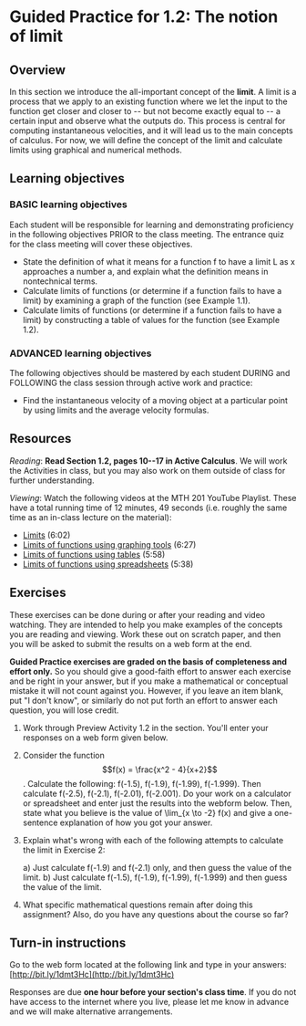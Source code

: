 <script type="text/javascript" src="http://cdn.mathjax.org/mathjax/latest/MathJax.js?config=default"></script>

# Guided Practice for 1.2: The notion of limit

## Overview 
In this section we introduce the all-important concept of the **limit**. A limit is a process that we apply to an existing function where we let the input to the function get closer and closer to -- but not become exactly equal to -- a certain input and observe what the outputs do. This process is central for computing instantaneous velocities, and it will lead us to the main concepts of calculus. For now, we will define the concept of the limit and calculate limits using graphical and numerical methods. 

## Learning objectives 

### BASIC learning objectives
Each student will be responsible for learning and demonstrating proficiency in the following objectives PRIOR to the class meeting. The entrance quiz for the class meeting will cover these objectives. 

* State the definition of what it means for a function f to have a limit L as x approaches a number a, and explain what the definition means in nontechnical terms. 
* Calculate limits of functions (or determine if a function fails to have a limit) by examining a graph of the function (see Example 1.1). 
* Calculate limits of functions (or determine if a function fails to have a limit) by constructing a table of values for the function (see Example 1.2).
 
### ADVANCED learning objectives 
The following objectives should be mastered by each student DURING and FOLLOWING the class session through active work and practice: 

* Find the instantaneous velocity of a moving object at a particular point by using limits and the average velocity formulas. 

## Resources
*Reading*: **Read Section 1.2, pages 10--17 in Active Calculus**. We will work the Activities in class, but you may also work on them outside of class for further understanding. 

*Viewing*: Watch the following videos at the MTH 201 YouTube Playlist. These have a total running time of 12 minutes, 49 seconds (i.e. roughly the same time as an in-class lecture on the material): 

- [Limits](http://www.youtube.com/watch?v=GZzJOAUOqLI&list=PL9bIjQJDwfGuXQHuS5Jkmum_CFILoCZX-&index=4) (6:02)
- [Limits of functions using graphing tools](http://www.youtube.com/watch?v=5TFu_sh_orM&list=PL9bIjQJDwfGuXQHuS5Jkmum_CFILoCZX-&index=5) (6:27)
- [Limits of functions using tables](http://www.youtube.com/watch?v=GdBIiRzaTAQ&list=PL9bIjQJDwfGuXQHuS5Jkmum_CFILoCZX-&index=6) (5:58) 
- [Limits of functions using spreadsheets](http://www.youtube.com/watch?v=uAepmkpG34A&list=PL9bIjQJDwfGuXQHuS5Jkmum_CFILoCZX-&index=7) (5:38)

## Exercises 
These exercises can be done during or after your reading and video watching. They are intended to help you make examples of the concepts you are reading and viewing. Work these out on scratch paper, and then you will be asked to submit the results on a web form at the end. 

**Guided Practice exercises are graded on the basis of completeness and effort only.** So you should give a good-faith effort to answer each exercise and be right in your answer, but if you make a mathematical or conceptual mistake it will not count against you. However, if you leave an item blank, put "I don't know", or similarly do not put forth an effort to answer each question, you will lose credit. 

1. Work through Preview Activity 1.2 in the section. You'll enter your responses on a web form given below. 
2. Consider the function $$f(x) = \frac{x^2 - 4}{x+2}$$. Calculate the following: f(-1.5), f(-1.9), f(-1.99), f(-1.999). Then calculate f(-2.5), f(-2.1), f(-2.01), f(-2.001). Do your work on a calculator or spreadsheet and enter just the results into the webform below. Then, state what you believe is the value of \lim_{x \to -2} f(x) and give a one-sentence explanation of how you got your answer. 
3. Explain what's wrong with each of the following attempts to calculate the limit in Exercise 2: 

	a) Just calculate f(-1.9) and f(-2.1) only, and then guess the value of the limit. 
	b) Just calculate f(-1.5), f(-1.9), f(-1.99), f(-1.999) and then guess the value of the limit. 
	
4. What specific mathematical questions remain after doing this assignment? Also, do you have any questions about the course so far? 
 
## Turn-in instructions

Go to the web form located at the following link and type in your answers: [http://bit.ly/1dmt3Hc](http://bit.ly/1dmt3Hc)

Responses are due **one hour before your section's class time**. If you do not have access to the internet where you live, please let me know in advance and we will make alternative arrangements.  